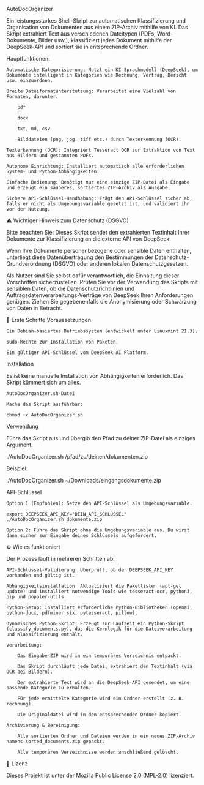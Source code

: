 AutoDocOrganizer

Ein leistungsstarkes Shell-Skript zur automatischen Klassifizierung und Organisation von Dokumenten aus einem ZIP-Archiv mithilfe von KI. Das Skript extrahiert Text aus verschiedenen Dateitypen (PDFs, Word-Dokumente, Bilder usw.), klassifiziert jedes Dokument mithilfe der DeepSeek-API und sortiert sie in entsprechende Ordner.
  
  Hauptfunktionen:

    Automatische Kategorisierung: Nutzt ein KI-Sprachmodell (DeepSeek), um Dokumente intelligent in Kategorien wie Rechnung, Vertrag, Bericht usw. einzuordnen.

    Breite Dateiformatunterstützung: Verarbeitet eine Vielzahl von Formaten, darunter:

        pdf

        docx

        txt, md, csv

        Bilddateien (png, jpg, tiff etc.) durch Texterkennung (OCR).

    Texterkennung (OCR): Integriert Tesseract OCR zur Extraktion von Text aus Bildern und gescannten PDFs.

    Autonome Einrichtung: Installiert automatisch alle erforderlichen System- und Python-Abhängigkeiten.

    Einfache Bedienung: Benötigt nur eine einzige ZIP-Datei als Eingabe und erzeugt ein sauberes, sortiertes ZIP-Archiv als Ausgabe.

    Sichere API-Schlüssel-Handhabung: Frägt den API-Schlüssel sicher ab, falls er nicht als Umgebungsvariable gesetzt ist, und validiert ihn vor der Nutzung.

⚠️ Wichtiger Hinweis zum Datenschutz (DSGVO)

Bitte beachten Sie: Dieses Skript sendet den extrahierten Textinhalt Ihrer Dokumente zur Klassifizierung an die externe API von DeepSeek.

Wenn Ihre Dokumente personenbezogene oder sensible Daten enthalten, unterliegt diese Datenübertragung den Bestimmungen der Datenschutz-Grundverordnung (DSGVO) oder anderen lokalen Datenschutzgesetzen.

Als Nutzer sind Sie selbst dafür verantwortlich, die Einhaltung dieser Vorschriften sicherzustellen. Prüfen Sie vor der Verwendung des Skripts mit sensiblen Daten, ob die Datenschutzrichtlinien und Auftragsdatenverarbeitungs-Verträge von DeepSeek Ihren Anforderungen genügen. Ziehen Sie gegebenenfalls die Anonymisierung oder Schwärzung von Daten in Betracht.

🚀 Erste Schritte
Voraussetzungen

    Ein Debian-basiertes Betriebssystem (entwickelt unter Linuxmint 21.3).

    sudo-Rechte zur Installation von Paketen.

    Ein gültiger API-Schlüssel vom DeepSeek AI Platform.

Installation

Es ist keine manuelle Installation von Abhängigkeiten erforderlich. Das Skript kümmert sich um alles.

    AutoDocOrganizer.sh-Datei

    Mache das Skript ausführbar:

    chmod +x AutoDocOrganizer.sh

Verwendung

Führe das Skript aus und übergib den Pfad zu deiner ZIP-Datei als einziges Argument.

./AutoDocOrganizer.sh /pfad/zu/deinen/dokumenten.zip

Beispiel:

./AutoDocOrganizer.sh ~/Downloads/eingangsdokumente.zip

API-Schlüssel

    Option 1 (Empfohlen): Setze den API-Schlüssel als Umgebungsvariable.

    export DEEPSEEK_API_KEY="DEIN_API_SCHLÜSSEL"
    ./AutoDocOrganizer.sh dokumente.zip

    Option 2: Führe das Skript ohne die Umgebungsvariable aus. Du wirst dann sicher zur Eingabe deines Schlüssels aufgefordert.

⚙️ Wie es funktioniert

Der Prozess läuft in mehreren Schritten ab:

    API-Schlüssel-Validierung: Überprüft, ob der DEEPSEEK_API_KEY vorhanden und gültig ist.

    Abhängigkeitsinstallation: Aktualisiert die Paketlisten (apt-get update) und installiert notwendige Tools wie tesseract-ocr, python3, pip und poppler-utils.

    Python-Setup: Installiert erforderliche Python-Bibliotheken (openai, python-docx, pdfminer.six, pytesseract, pillow).

    Dynamisches Python-Skript: Erzeugt zur Laufzeit ein Python-Skript (classify_documents.py), das die Kernlogik für die Dateiverarbeitung und Klassifizierung enthält.

    Verarbeitung:

        Das Eingabe-ZIP wird in ein temporäres Verzeichnis entpackt.

        Das Skript durchläuft jede Datei, extrahiert den Textinhalt (via OCR bei Bildern).

        Der extrahierte Text wird an die DeepSeek-API gesendet, um eine passende Kategorie zu erhalten.

        Für jede ermittelte Kategorie wird ein Ordner erstellt (z. B. rechnung).

        Die Originaldatei wird in den entsprechenden Ordner kopiert.

    Archivierung & Bereinigung:

        Alle sortierten Ordner und Dateien werden in ein neues ZIP-Archiv namens sorted_documents.zip gepackt.

        Alle temporären Verzeichnisse werden anschließend gelöscht.

📜 Lizenz

Dieses Projekt ist unter der Mozilla Public License 2.0 (MPL-2.0) lizenziert. 

